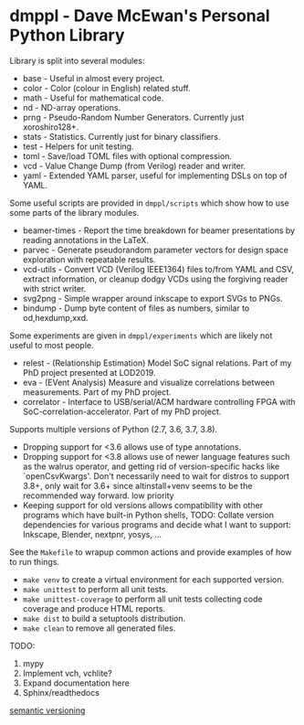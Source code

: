 
dmppl - Dave McEwan's Personal Python Library
=============================================

Library is split into several modules:

  - base - Useful in almost every project.
  - color - Color (colour in English) related stuff.
  - math - Useful for mathematical code.
  - nd - ND-array operations.
  - prng - Pseudo-Random Number Generators. Currently just xoroshiro128+.
  - stats - Statistics. Currently just for binary classifiers.
  - test - Helpers for unit testing.
  - toml - Save/load TOML files with optional compression.
  - vcd - Value Change Dump (from Verilog) reader and writer.
  - yaml - Extended YAML parser, useful for implementing DSLs on top of YAML.


Some useful scripts are provided in `dmppl/scripts` which show how to use some
parts of the library modules.

  - beamer-times - Report the time breakdown for beamer presentations by reading
    annotations in the LaTeX.
  - parvec - Generate pseudorandom parameter vectors for design space
    exploration with repeatable results.
  - vcd-utils - Convert VCD (Verilog IEEE1364) files to/from YAML and CSV,
    extract information, or cleanup dodgy VCDs using the forgiving reader
    with strict writer.
  - svg2png - Simple wrapper around inkscape to export SVGs to PNGs.
  - bindump - Dump byte content of files as numbers, similar to od,hexdump,xxd.


Some experiments are given in `dmppl/experiments` which are likely not useful
to most people.

  - relest - (Relationship Estimation) Model SoC signal relations.
    Part of my PhD project presented at LOD2019.
  - eva - (EVent Analysis) Measure and visualize correlations between
    measurements.
    Part of my PhD project.
  - correlator - Interface to USB/serial/ACM hardware controlling FPGA with
    SoC-correlation-accelerator.
    Part of my PhD project.


Supports multiple versions of Python (2.7, 3.6, 3.7, 3.8).

  - Dropping support for <3.6 allows use of type annotations.
  - Dropping support for <3.8 allows use of newer language features such as the
    walrus operator, and getting rid of version-specific hacks like
    `openCsvKwargs'.
    Don't necessarily need to wait for distros to support 3.8+, only wait for
    3.6+ since altinstall+venv seems to be the recommended way forward.
    low priority
  - Keeping support for old versions allows compatibility with other programs
    which have built-in Python shells,
    TODO: Collate version dependencies for various programs and decide what I
    want to support: Inkscape, Blender, nextpnr, yosys, ...


See the `Makefile` to wrapup common actions and provide examples of how to run
things.

  - `make venv` to create a virtual environment for each supported version.
  - `make unittest` to perform all unit tests.
  - `make unittest-coverage` to perform all unit tests collecting code coverage
    and produce HTML reports.
  - `make dist` to build a setuptools distribution.
  - `make clean` to remove all generated files.


TODO:

  1. mypy
  2. Implement vch, vchlite?
  3. Expand documentation here
  4. Sphinx/readthedocs

[semantic versioning](https://semver.org/spec/v2.0.0.html)
